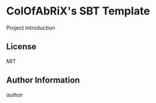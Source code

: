 # ColOfAbRiX's SBT Template

Project introduction

## License

MIT

## Author Information

$author$
